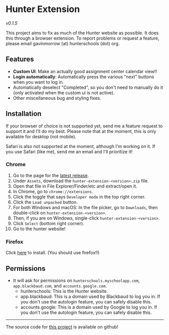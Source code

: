 # Hunter Extension

_v0.1.5_

This project aims to fix as much of the Hunter website as possible. It does this
through a browser extension. To report problems or request a feature, please
email gavinmorrow (at) hunterschools (dot) org.

## Features

- **Custom UI**: Make an actually good assignment center calendar view!!
- **Login automatically**: Automatically press the various "next" buttons when
  you want to log in.
- Automatically deselect "Completed", so you don't need to manually do it (only
  activated when the custom ui is not active).
- Other miscellaneous bug and styling fixes.

## Installation

If your browser of choice is not supported yet, send me a feature request to
support it and I'll do my best. Please note that at the moment, this is only
available for desktop (not mobile).

Safari is also not supported at the moment, although I'm working on it. If you
use Safari (like me), send me an email and I'll prioritize it!

### Chrome

1. Go to the page for the [latest release][latest].
2. Under `Assets`, download the `hunter-extension-<version>.zip` file.
3. Open that file in File Explorer/Finder/etc and extract/open it.
4. In Chrome, go to `chrome://extensions`.
5. Click the toggle that says `Developer mode` in the top right corner.
6. Click the `Load unpacked` button.
7. For both Windows and macOS: In the file picker, go to `Downloads`, then
   double-click on `hunter-extension-<version>`.
8. Then, if you are on Windows, single-click `hunter-extension-<version>`.
9. Click `Select` (bottom right corner).
10. Go to the hunter website!

### Firefox

Click [here][firefox] to install. (You should use firefox!!)

## Permissions

- It will ask for permissions on `hunterschools.myschoolapp.com`,
  `app.blackbaud.com`, and `accounts.google.com`.
  - hunterschools: This is the Hunter website.
  - app.blackbaud: This is a domain used by Blackbaud to log you in. If you
    don't use the autologin feature, you can safely disable this.
  - accounts.google: This is a domain used by Google to log you in. If you
    don't use the autologin feature, you can safely disable this.

---

The source code for [this project][github] is available on github!

[latest]: https://github.com/gavinmorrow/hunter-extension/releases/latest
[firefox]: https://github.com/gavinmorrow/hunter-extension/releases/download/v0.1.5/65a14653bc7c4e6ab617.xpi
[github]: https://github.com/gavinmorrow/hunter-extension/
